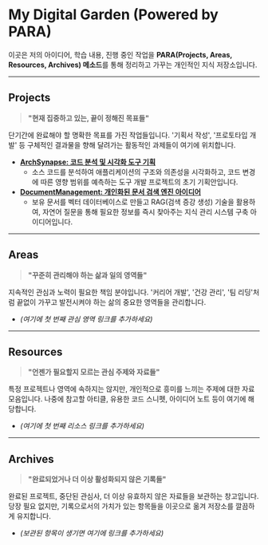 # My Digital Garden (Powered by PARA)

이곳은 저의 아이디어, 학습 내용, 진행 중인 작업을 **PARA(Projects, Areas, Resources, Archives) 메소드**를 통해 정리하고 가꾸는 개인적인 지식 저장소입니다.

---

##  Projects
> **"현재 집중하고 있는, 끝이 정해진 목표들"**

단기간에 완료해야 할 명확한 목표를 가진 작업들입니다. '기획서 작성', '프로토타입 개발' 등 구체적인 결과물을 향해 달려가는 활동적인 과제들이 여기에 위치합니다.

* **[ArchSynapse: 코드 분석 및 시각화 도구 기획](./ArchSynapse.md)**
    * 소스 코드를 분석하여 애플리케이션의 구조와 의존성을 시각화하고, 코드 변경에 따른 영향 범위를 예측하는 도구 개발 프로젝트의 초기 기획안입니다.
* **[DocumentManagement: 개인화된 문서 검색 엔진 아이디어](./DocumentManagement.md)**
    * 보유 문서를 벡터 데이터베이스로 만들고 RAG(검색 증강 생성) 기술을 활용하여, 자연어 질문을 통해 필요한 정보를 즉시 찾아주는 지식 관리 시스템 구축 아이디어입니다.

---

## Areas
> **"꾸준히 관리해야 하는 삶과 일의 영역들"**

지속적인 관심과 노력이 필요한 책임 분야입니다. '커리어 개발', '건강 관리', '팀 리딩'처럼 끝없이 가꾸고 발전시켜야 하는 삶의 중요한 영역들을 관리합니다.

* *(여기에 첫 번째 관심 영역 링크를 추가하세요)*

---

## Resources
> **"언젠가 필요할지 모르는 관심 주제와 자료들"**

특정 프로젝트나 영역에 속하지는 않지만, 개인적으로 흥미를 느끼는 주제에 대한 자료 모음입니다. 나중에 참고할 아티클, 유용한 코드 스니펫, 아이디어 노트 등이 여기에 해당합니다.

* *(여기에 첫 번째 리소스 링크를 추가하세요)*

---

## Archives
> **"완료되었거나 더 이상 활성화되지 않은 기록들"**

완료된 프로젝트, 중단된 관심사, 더 이상 유효하지 않은 자료들을 보관하는 창고입니다. 당장 필요 없지만, 기록으로서의 가치가 있는 항목들을 이곳으로 옮겨 저장소를 깔끔하게 유지합니다.

* *(보관된 항목이 생기면 여기에 링크를 추가하세요)*